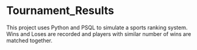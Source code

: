 # Tournament_Results

This project uses Python and PSQL to simulate a sports ranking system.
Wins and Loses are recorded and players with similar number of wins are matched together.






